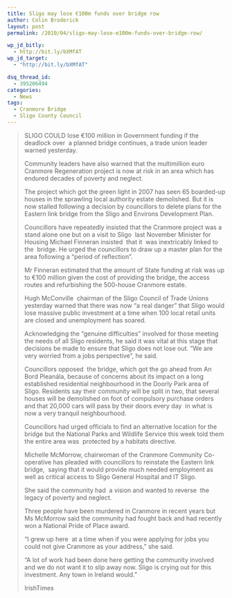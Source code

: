 ```yaml
---
title: Sligo may lose €100m funds over bridge row
author: Colin Broderick
layout: post
permalink: /2010/04/sligo-may-lose-e100m-funds-over-bridge-row/

wp_jd_bitly:
  - http://bit.ly/bXMfAT
wp_jd_target:
  - "http://bit.ly/bXMfAT"

dsq_thread_id:
  - 395206494
categories:
  - News
tags:
  - Cranmore Bridge
  - Sligo County Council
---
```

> SLIGO COULD lose €100 million in Government funding if the deadlock over  a planned bridge continues, a trade union leader warned yesterday.
> 
> Community leaders have also warned that the multimillion euro Cranmore Regeneration project is now at risk in an area which has endured decades of poverty and neglect.
> 
> The project which got the green light in 2007 has seen 65 boarded-up houses in the sprawling local authority estate demolished. But it is now stalled following a decision by councillors to delete plans for the Eastern link bridge from the Sligo and Environs Development Plan.
> 
> Councillors have repeatedly insisted that the Cranmore project was a stand alone one but on a visit to Sligo  last November Minister for Housing Michael Finneran insisted  that it  was inextricably linked to the  bridge. He urged the councillors to draw up a master plan for the area following a “period of reflection”.
> 
> Mr Finneran estimated that the amount of State funding at risk was up to €100 million given the cost of providing the bridge, the access routes and refurbishing the 500-house Cranmore estate.
> 
> Hugh McConville  chairman of the Sligo Council of Trade Unions yesterday warned that there was now “a real danger” that Sligo would lose massive public investment at a time when 100 local retail units  are closed and unemployment has soared.
> 
> Acknowledging the “genuine difficulties” involved for those meeting the needs of all Sligo residents, he said it was vital at this stage that decisions be made to ensure that Sligo does not lose out. “We are very worried from a jobs perspective”, he said.
> 
> Councillors opposed  the bridge, which got the go ahead from An Bord Pleanála, because of concerns about its impact on a long established residential neighbourhood in the Doorly Park area of Sligo. Residents say their community will be split in two, that several houses will be demolished on foot of compulsory purchase orders and that 20,000 cars will pass by their doors every day  in what is now a very tranquil neighbourhood.
> 
> Councillors had urged officials to find an alternative location for the bridge but the National Parks and Wildlife Service this week told them the entire area was  protected by a habitats directive.
> 
> Michelle McMorrow, chairwoman of the Cranmore Community Co-operative has pleaded with councillors to reinstate the Eastern link bridge,  saying that it would provide much needed employment as well as critical access to Sligo General Hospital and IT Sligo.
> 
> She said the community had  a vision and wanted to reverse  the legacy of poverty and neglect.
> 
> Three people have been murdered in Cranmore in recent years but Ms McMorrow said the community had fought back and had recently won a National Pride of Place award.
> 
> “I grew up here  at a time when if you were applying for jobs you could not give Cranmore as your address,” she said.
> 
> “A lot of work had been done here getting the community involved and we do not want it to slip away now. Sligo is crying out for this investment. Any town in Ireland would.”
> 
> IrishTimes

